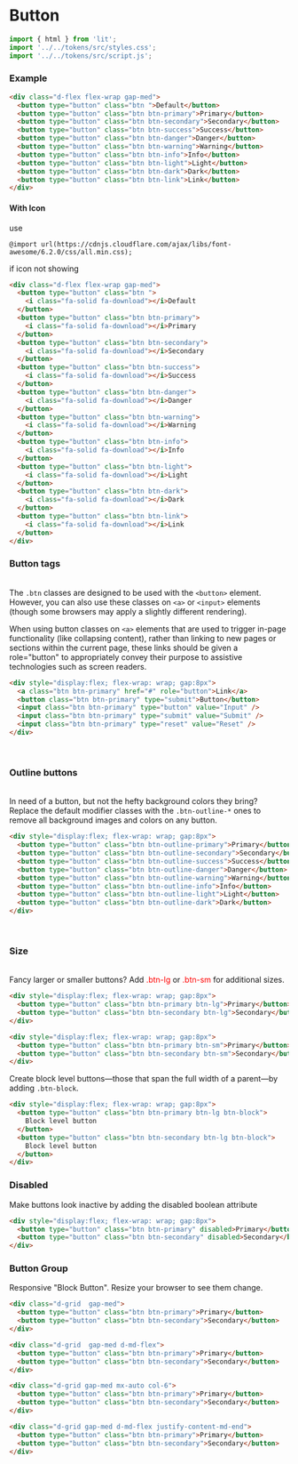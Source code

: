 # Button

```js script
import { html } from 'lit';
import '../../tokens/src/styles.css';
import '../../tokens/src/script.js';
```

### Example

```html preview-story
<div class="d-flex flex-wrap gap-med">
  <button type="button" class="btn ">Default</button>
  <button type="button" class="btn btn-primary">Primary</button>
  <button type="button" class="btn btn-secondary">Secondary</button>
  <button type="button" class="btn btn-success">Success</button>
  <button type="button" class="btn btn-danger">Danger</button>
  <button type="button" class="btn btn-warning">Warning</button>
  <button type="button" class="btn btn-info">Info</button>
  <button type="button" class="btn btn-light">Light</button>
  <button type="button" class="btn btn-dark">Dark</button>
  <button type="button" class="btn btn-link">Link</button>
</div>
```

#### With Icon

use

```
@import url(https://cdnjs.cloudflare.com/ajax/libs/font-awesome/6.2.0/css/all.min.css);
```

if icon not showing

```html preview-story
<div class="d-flex flex-wrap gap-med">
  <button type="button" class="btn ">
    <i class="fa-solid fa-download"></i>Default
  </button>
  <button type="button" class="btn btn-primary">
    <i class="fa-solid fa-download"></i>Primary
  </button>
  <button type="button" class="btn btn-secondary">
    <i class="fa-solid fa-download"></i>Secondary
  </button>
  <button type="button" class="btn btn-success">
    <i class="fa-solid fa-download"></i>Success
  </button>
  <button type="button" class="btn btn-danger">
    <i class="fa-solid fa-download"></i>Danger
  </button>
  <button type="button" class="btn btn-warning">
    <i class="fa-solid fa-download"></i>Warning
  </button>
  <button type="button" class="btn btn-info">
    <i class="fa-solid fa-download"></i>Info
  </button>
  <button type="button" class="btn btn-light">
    <i class="fa-solid fa-download"></i>Light
  </button>
  <button type="button" class="btn btn-dark">
    <i class="fa-solid fa-download"></i>Dark
  </button>
  <button type="button" class="btn btn-link">
    <i class="fa-solid fa-download"></i>Link
  </button>
</div>
```

### Button tags

</br>
The <code>.btn</code> classes are designed to be used with the <code>&lt;button&gt;</code> element. However, you can also use these classes on <code>&lt;a&gt;</code> or <code>&lt;input&gt;</code> elements (though some browsers may apply a slightly different rendering).

When using button classes on <code>&lt;a&gt;</code> elements that are used to trigger in-page functionality (like collapsing content), rather than linking to new pages or sections within the current page, these links should be given a role="button" to appropriately convey their purpose to assistive technologies such as screen readers.

```html preview-story
<div style="display:flex; flex-wrap: wrap; gap:8px">
  <a class="btn btn-primary" href="#" role="button">Link</a>
  <button class="btn btn-primary" type="submit">Button</button>
  <input class="btn btn-primary" type="button" value="Input" />
  <input class="btn btn-primary" type="submit" value="Submit" />
  <input class="btn btn-primary" type="reset" value="Reset" />
</div>
```

</br>

### Outline buttons

</br>
In need of a button, but not the hefty background colors they bring? Replace the default modifier classes with the <code>.btn-outline-*</code> ones to remove all background images and colors on any button.

```html preview-story
<div style="display:flex; flex-wrap: wrap; gap:8px">
  <button type="button" class="btn btn-outline-primary">Primary</button>
  <button type="button" class="btn btn-outline-secondary">Secondary</button>
  <button type="button" class="btn btn-outline-success">Success</button>
  <button type="button" class="btn btn-outline-danger">Danger</button>
  <button type="button" class="btn btn-outline-warning">Warning</button>
  <button type="button" class="btn btn-outline-info">Info</button>
  <button type="button" class="btn btn-outline-light">Light</button>
  <button type="button" class="btn btn-outline-dark">Dark</button>
</div>
```

</br>

### Size

</br>
Fancy larger or smaller buttons? Add <span style="color:red">.btn-lg</span> or <span style="color:red">.btn-sm</span> for additional sizes.

```html preview-story
<div style="display:flex; flex-wrap: wrap; gap:8px">
  <button type="button" class="btn btn-primary btn-lg">Primary</button>
  <button type="button" class="btn btn-secondary btn-lg">Secondary</button>
</div>
```

```html preview-story
<div style="display:flex; flex-wrap: wrap; gap:8px">
  <button type="button" class="btn btn-primary btn-sm">Primary</button>
  <button type="button" class="btn btn-secondary btn-sm">Secondary</button>
</div>
```

Create block level buttons—those that span the full width of a parent—by adding <code>.btn-block</code>.

```html preview-story
<div style="display:flex; flex-wrap: wrap; gap:8px">
  <button type="button" class="btn btn-primary btn-lg btn-block">
    Block level button
  </button>
  <button type="button" class="btn btn-secondary btn-lg btn-block">
    Block level button
  </button>
</div>
```

### Disabled

Make buttons look inactive by adding the <span class="code">disabled</span> boolean attribute

```html preview-story
<div style="display:flex; flex-wrap: wrap; gap:8px">
  <button type="button" class="btn btn-primary" disabled>Primary</button>
  <button type="button" class="btn btn-secondary" disabled>Secondary</button>
</div>
```

### Button Group

Responsive "Block Button". Resize your browser to see them change.

```html preview-story
<div class="d-grid  gap-med">
  <button type="button" class="btn btn-primary">Primary</button>
  <button type="button" class="btn btn-secondary">Secondary</button>
</div>
```

```html preview-story
<div class="d-grid  gap-med d-md-flex">
  <button type="button" class="btn btn-primary">Primary</button>
  <button type="button" class="btn btn-secondary">Secondary</button>
</div>
```

```html preview-story
<div class="d-grid gap-med mx-auto col-6">
  <button type="button" class="btn btn-primary">Primary</button>
  <button type="button" class="btn btn-secondary">Secondary</button>
</div>
```

```html preview-story
<div class="d-grid gap-med d-md-flex justify-content-md-end">
  <button type="button" class="btn btn-primary">Primary</button>
  <button type="button" class="btn btn-secondary">Secondary</button>
</div>
```
